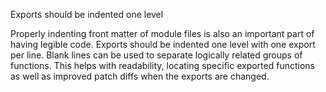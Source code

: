 Exports should be indented one level

Properly indenting front matter of module files is also an important
part of having legible code. Exports should be indented one level
with one export per line. Blank lines can be used to separate logically
related groups of functions. This helps with readability, locating
specific exported functions as well as improved patch diffs when the
exports are changed.
